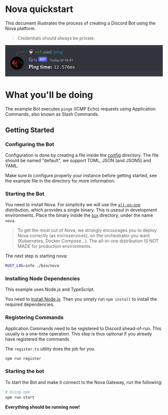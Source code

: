 # Nova quickstart

This document illustrates the process of creating a Discord Bot using the 
Nova platform.

> Credentials should always be private.

![An example of a Ping command, calculating the latency in a local network.](imgs/nova1.png)

# What you'll be doing

The example Bot executes `ping`s (ICMP Echo) requests using Application Commands,
also known as Slash Commands.

## Getting Started

### Configuring the Bot

Configuration is done by creating a file inside the [config](config/) directory.
The file should be named "default", we support TOML, JSON (and JSON5) and YAML.

Make sure to configure properly your instance before getting started, see the
example file in the directory for more information.

### Starting the Bot

You need to install Nova.
For simplicity we will use the [`all-on-one`](https://github.com/discordnova/Nova/tree/main/exes/all)
distribution, which provides a single binary. 
This is usesul in development environments.
Place the binary inside the [`bin`](bin/) directory, under the name `nova`.

> To get the most out of Nova, we strongly encourages you to deploy Nova 
correctly (as microservices), on the orchestrator you want (Kubernetes, 
Docker Compose...).
> The all-in-one distribution IS NOT MADE for production environments.

The next step is starting nova:

```bash
RUST_LOG=info ./bin/nova
```

### Installing Node Dependencies

This example uses Node.js and TypeScript.

You need to [Install Node.js](https://nodejs.org).
Then you simply run `npm install` to install the required dependencies.

### Registering Commands

Application Commands need to be registered to Discord ahead-of-run.
This usually is a one-time operation.
This step is thus optional if you already have registered the commands.

The `register.ts` utility does the job for you.

```bash
npm run register
```

### Starting the bot

To start the Bot and make it connect to the Nova Gateway, run the following:

```bash
# Using npm
npm run start
```

**Everything should be running now!**
